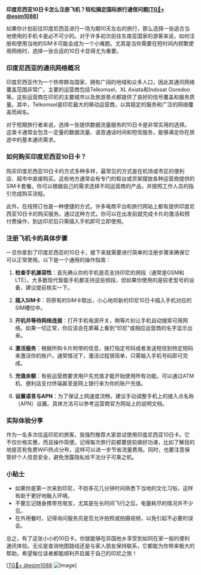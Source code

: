 **印度尼西亚10日卡怎么注册飞机？轻松搞定国际旅行通信问题[[TG💪+ @esim1088](https://t.me/s/esim1088)]**

如果你计划前往印度尼西亚进行一场为期10天左右的旅行，那么选择一张适合当地使用的手机卡是必不可少的。对于许多初次前往东南亚国家的游客来说，如何注册和使用当地的SIM卡可能会成为一个小难题。尤其是当你需要在短时间内频繁使用网络时，选择一张合适的10日卡显得尤为重要。

### 印度尼西亚的通讯网络概况

印度尼西亚作为一个热带群岛国家，拥有广阔的地域和众多人口，因此其通讯网络覆盖范围非常广。主要的运营商包括Telkomsel、XL Axiata和Indosat Ooredoo等。这些运营商在印尼的主要城市以及旅游景点都提供了良好的信号覆盖和服务质量。其中，Telkomsel是印尼最大的移动运营商，以其稳定的服务和广泛的网络覆盖而闻名。

对于短期旅行者来说，选择一张提供数据流量服务的10日卡是非常实用的选择。这类卡通常会包含一定量的数据流量、语音通话时间和短信服务，能够满足你在旅途中的基本通讯需求。

### 如何购买印度尼西亚10日卡？

购买印度尼西亚10日卡的方式多种多样，最常见的方式是在机场或市区的便利店、超市中直接购买。这些地方通常会有专门的柜台或货架摆放各种运营商提供的SIM卡套餐。你可以根据自己的需求选择不同运营商的产品，并按照工作人员的指引完成购买流程。

此外，在线预订也是一种便捷的方式。许多电商平台和旅行网站上都有提供印度尼西亚10日卡的购买服务。通过这种方式，你可以在出发前就完成卡片的激活和预付费操作，到达印尼后只需插入手机即可立即使用。

### 注册飞机卡的具体步骤

一旦你拿到了印度尼西亚的10日卡，接下来就需要进行简单的注册步骤来确保它可以正常使用。以下是一个通用的操作指南：

1. **检查手机兼容性**：首先确认你的手机是否支持印尼的频段（通常是GSM和LTE）。大多数现代智能手机都支持这些频段，但如果你使用的是较老型号的设备，建议提前核实一下。
   
2. **插入SIM卡**：将原有的SIM卡取出，小心地将新的印尼10日卡插入手机对应的SIM槽位中。

3. **开机并等待网络连接**：打开手机电源开关，稍等片刻让手机自动搜索可用网络。如果一切正常，你应该会在屏幕上看到“印尼”或相应运营商的名字显示出来。

4. **激活服务**：根据所购卡片附带的信息，拨打指定号码或者发送短信到特定短码来激活你的账户。通常情况下，激活过程很简单，只需输入手机号码即可完成。

5. **充值余额**：有些运营商要求用户先充值才能开始使用所有功能。可以通过ATM机、便利店支付终端甚至是网上银行来为你的账户充值。

6. **设置语言与APN**：为了保证上网速度流畅，建议手动调整手机上的接入点名称（APN）设置。具体方法可以参考运营商官方网站上的说明文档。

### 实际体验分享

作为一名多次往返印尼的旅客，我强烈推荐大家尝试使用印度尼西亚10日卡。它不仅价格实惠，而且操作简便。记得每次旅行前都要提前做好功课，比如了解目的地是否有免费WiFi热点分布，这样可以进一步节省流量费用。同时，也要注意保管好个人信息安全，避免泄露隐私给不法分子可乘之机。

### 小贴士

- 如果你是第一次来到印尼，不妨多花几分钟时间熟悉下当地的文化习俗，这样有助于更好地融入环境。
- 不要忘记随身携带充电宝，尤其是在长时间飞行之后，电量耗尽的情况并不少见。
- 在外用餐时，记得询问服务员是否允许拍照或拍摄视频，以免引起不必要的误会。

总之，有了这张小小的10日卡，你就能够在异国他乡享受到如同在家一般的便利通讯体验。无论是查询地图路线还是与家人朋友保持联系，它都能为你带来极大的帮助。希望每位读者都能顺利开启属于自己的印尼之旅！

[[TG💪+ @esim1088](https://t.me/s/esim1088) ![Image](https://i.postimg.cc/4NQfJmqS/Snipaste-2025-05-13-00-14-12.png)]
